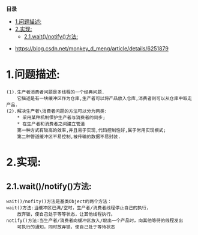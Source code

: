 <!-- START doctoc generated TOC please keep comment here to allow auto update -->
<!-- DON'T EDIT THIS SECTION, INSTEAD RE-RUN doctoc TO UPDATE -->
**目录**

- [1.问题描述:](#1%E9%97%AE%E9%A2%98%E6%8F%8F%E8%BF%B0)
- [2.实现:](#2%E5%AE%9E%E7%8E%B0)
  - [2.1.wait()/notify()方法:](#21waitnotify%E6%96%B9%E6%B3%95)

<!-- END doctoc generated TOC please keep comment here to allow auto update -->


* https://blog.csdn.net/monkey_d_meng/article/details/6251879

# 1.问题描述:
    (1).生产者消费者问题是多线程的一个经典问题.
        它描述是有一块缓冲区作为仓库,生产者可以将产品放入仓库,消费者则可以从仓库中取走产品.
    (2).解决生产者\消费者问题的方法可以分为两类:
        * 采用某种机制保护生产者与消费者的同步;
        * 在生产者和消费者之间建立管道
        第一种方式有较高的效率,并且易于实现,代码控制性好,属于常用实现模式;
        第二种管道缓冲区不易控制,被传输的数据不易封装.
# 2.实现:
## 2.1.wait()/notify()方法:
    wait()/nofity()方法是基类Object的两个方法：
    wait()方法:当缓冲区已满/空时，生产者/消费者线程停止自己的执行，
        放弃锁，使自己处于等等状态，让其他线程执行。
    notify()方法:当生产者/消费者向缓冲区放入/取出一个产品时，向其他等待的线程发出
        可执行的通知，同时放弃锁，使自己处于等待状态
```java


```








